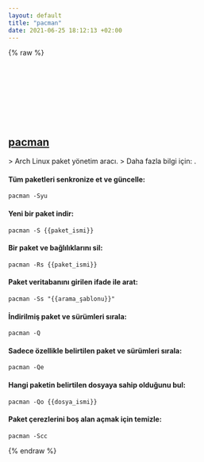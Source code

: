 ```yaml
---
layout: default
title: "pacman"
date: 2021-06-25 18:12:13 +02:00
---
```

{% raw %}
<h2 id="pacman">
  <a href="/tr/linux/pacman.html">pacman</a> <a href="#pacman"><svg class="icon">
    <use href="/assets/images/unicode_sprite.svg#link" />
  </svg></a>
</h2>
> Arch Linux paket yönetim aracı.
> Daha fazla bilgi için: <https://man.archlinux.org/man/pacman.8>.

#### Tüm paketleri senkronize et ve güncelle:
```shell
pacman -Syu
```
#### Yeni bir paket indir:
```shell
pacman -S {{paket_ismi}}
```
#### Bir paket ve bağlılıklarını sil:
```shell
pacman -Rs {{paket_ismi}}
```
#### Paket veritabanını girilen ifade ile arat:
```shell
pacman -Ss "{{arama_şablonu}}"
```
#### İndirilmiş paket ve sürümleri sırala:
```shell
pacman -Q
```
#### Sadece özellikle belirtilen paket ve sürümleri sırala:
```shell
pacman -Qe
```
#### Hangi paketin belirtilen dosyaya sahip olduğunu bul:
```shell
pacman -Qo {{dosya_ismi}}
```
#### Paket çerezlerini boş alan açmak için temizle:
```shell
pacman -Scc
```
{% endraw %}